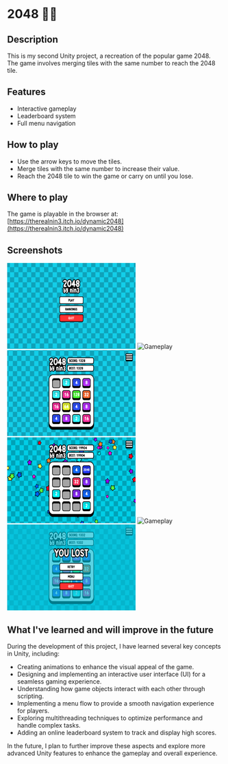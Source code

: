 # 2048 🏄‍♂️

## Description

This is my second Unity project, a recreation of the popular game 2048. The game involves merging tiles with the same number to reach the 2048 tile.

## Features

- Interactive gameplay
- Leaderboard system
- Full menu navigation

## How to play

- Use the arrow keys to move the tiles.
- Merge tiles with the same number to increase their value.
- Reach the 2048 tile to win the game or carry on until you lose.

## Where to play

The game is playable in the browser at: [https://therealnin3.itch.io/dynamic2048](https://therealnin3.itch.io/dynamic2048)

## Screenshots

<img src="Screenshots/1.png" alt="Gameplay" style="width: 300px; height: 200px;">
<img src="Screenshots/playing.gif" alt="Gameplay" style="width: 300px; height: 200px;">
<img src="Screenshots/3.png" alt="Gameplay" style="width: 300px; height: 200px;">
<img src="Screenshots/4.png" alt="Gameplay" style="width: 300px; height: 200px;">
<img src="Screenshots/leaderboard.gif" alt="Gameplay" style="width: 300px; height: 200px;">
<img src="Screenshots/6.png" alt="Gameplay" style="width: 300px; height: 200px;">

## What I've learned and will improve in the future

During the development of this project, I have learned several key concepts in Unity, including:

- Creating animations to enhance the visual appeal of the game.
- Designing and implementing an interactive user interface (UI) for a seamless gaming experience.
- Understanding how game objects interact with each other through scripting.
- Implementing a menu flow to provide a smooth navigation experience for players.
- Exploring multithreading techniques to optimize performance and handle complex tasks.
- Adding an online leaderboard system to track and display high scores.

In the future, I plan to further improve these aspects and explore more advanced Unity features to enhance the gameplay and overall experience.
